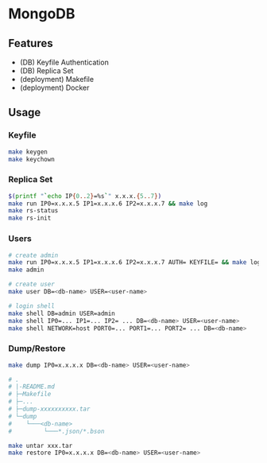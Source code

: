 # MongoDB

## Features

* (DB) Keyfile Authentication
* (DB) Replica Set
* (deployment) Makefile
* (deployment) Docker


## Usage

### Keyfile
```bash
make keygen
make keychown
```

### Replica Set
```bash
$(printf "`echo IP{0..2}=%s`" x.x.x.{5..7})
make run IP0=x.x.x.5 IP1=x.x.x.6 IP2=x.x.x.7 && make log
make rs-status
make rs-init
```

### Users

```bash
# create admin
make run IP0=x.x.x.5 IP1=x.x.x.6 IP2=x.x.x.7 AUTH= KEYFILE= && make log
make admin

# create user
make user DB=<db-name> USER=<user-name>

# login shell
make shell DB=admin USER=admin
make shell IP0=... IP1=... IP2= ... DB=<db-name> USER=<user-name>
make shell NETWORK=host PORT0=... PORT1=... PORT2= ... DB=<db-name>
```

### Dump/Restore

```bash
make dump IP0=x.x.x.x DB=<db-name> USER=<user-name>

# .
# |-README.md
# ├─Makefile
# ├─...
# ├─dump-xxxxxxxxxx.tar
# └─dump
#    └───<db-name>
#         └───*.json/*.bson

make untar xxx.tar
make restore IP0=x.x.x.x DB=<db-name> USER=<user-name>
```
